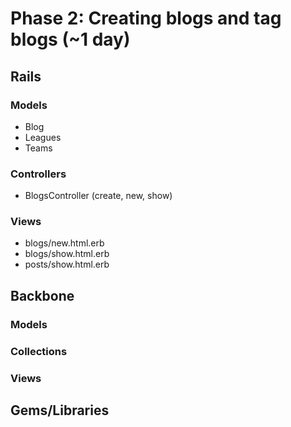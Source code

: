 # Phase 2: Creating blogs and tag blogs (~1 day)

## Rails
### Models
* Blog
* Leagues
* Teams

### Controllers
* BlogsController (create, new, show)

### Views
* blogs/new.html.erb
* blogs/show.html.erb
* posts/show.html.erb

## Backbone
### Models

### Collections

### Views

## Gems/Libraries
